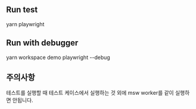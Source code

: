 ## Run test

yarn playwright

## Run with debugger

yarn workspace demo playwright --debug

## 주의사항

테스트를 실행할 때 테스트 케이스에서 실행하는 것 외에 msw worker를 같이 실행하면 안됩니다.
